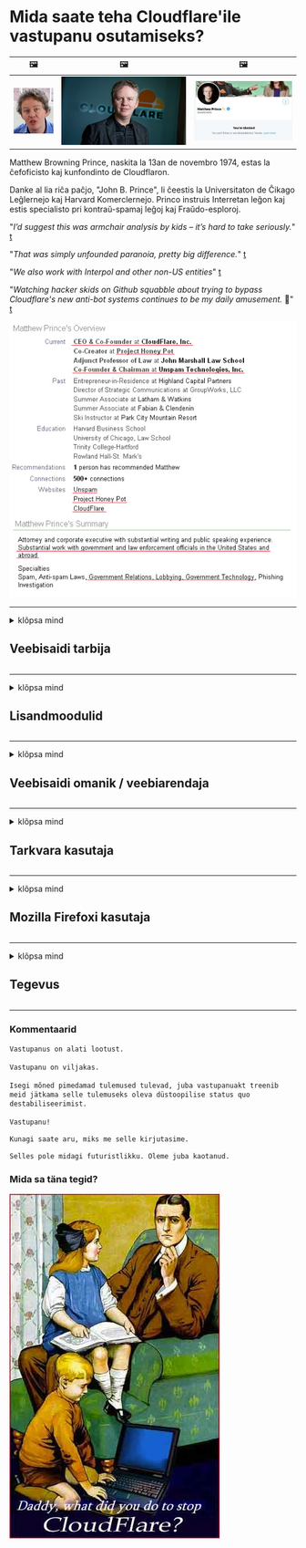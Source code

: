 # Mida saate teha Cloudflare'ile vastupanu osutamiseks?

| 🖼 | 🖼 | 🖼 |
| --- | --- | --- |
| ![](../image/matthew_prince_teen.jpg) | ![](../image/matthew_prince.jpg) | ![](../image/blockedbymatthewprince.jpg) |


Matthew Browning Prince, naskita la 13an de novembro 1974, estas la ĉefoficisto kaj kunfondinto de Cloudflaron.

Danke al lia riĉa paĉjo, "John B. Prince", li ĉeestis la Universitaton de Ĉikago Leĝlernejo kaj Harvard Komerclernejo.
Princo instruis Interretan leĝon kaj estis specialisto pri kontraŭ-spamaj leĝoj kaj Fraŭdo-esploroj.


"*I’d suggest this was armchair analysis by kids – it’s hard to take seriously.*" [t](https://www.theguardian.com/technology/2015/nov/19/cloudflare-accused-by-anonymous-helping-isis)

"*That was simply unfounded paranoia, pretty big difference.*"  [t](https://twitter.com/xxdesmus/status/992757936123359233)

"*We also work with Interpol and other non-US entities*" [t](https://twitter.com/eastdakota/status/1203028504184360960)

"*Watching hacker skids on Github squabble about trying to bypass Cloudflare's new anti-bot systems continues to be my daily amusement.* 🍿" [t](https://twitter.com/eastdakota/status/1273277839102656515)


![](../image/whoismp.jpg)

---


<details>
<summary>klõpsa mind

## Veebisaidi tarbija
</summary>


- Kui teile meeldiv veebisait kasutab Cloudflare'i, öelge neile, et nad ei kasutaks Cloudflare'i.
  - Virisemine sotsiaalmeedias nagu Facebook, Reddit, Twitter või Mastodon ei tee vahet. [Toimingud on valjemad kui räsimärgid.](https://twitter.com/phyzonloop/status/1274132092490862594)
  - Proovige veebisaidi omanikuga ühendust võtta, kui soovite end kasulikuks muuta.

[Ütles Cloudflare](https://github.com/Eloston/ungoogled-chromium/issues/783):
```
Soovitame pöörduda administraatorite poole konkreetsete teenuste või saitide osas, millega teil probleeme on, ja jagage oma kogemusi.
```

[Kui te seda ei küsi, ei tea veebisaidi omanik seda probleemi kunagi.](../PEOPLE.md)

![](../image/liberapay.jpg)

[Edukas näide](https://counterpartytalk.org/t/turn-off-cloudflare-on-counterparty-co-plz/164/5).<br>
Kas teil on probleeme? [Tõstke oma hääl nüüd üles.](https://github.com/maraoz/maraoz.github.io/issues/1) Näide allpool.

```
Aitate lihtsalt ettevõtte tsensuuri ja massjälgimist.
http://crimeflare.eu.org
```

```
Teie veebileht asub CloudFlare'i privaatsust kuritarvitavas privaatses müüriga aias.
http://crimeflare.eu.org
```

- Võta aega veebisaidi privaatsuseeskirjade lugemiseks.
  - kui veebisait on Cloudflare taga või kui veebisait kasutab Cloudflare'iga ühendatud teenuseid.

See peab selgitama, mis on "Cloudflare", ja küsima luba oma andmete jagamiseks Cloudflare'iga. Selle tegemata jätmine põhjustab usalduse rikkumist ja kõnealust veebisaiti tuleks vältida.

[Siin on vastuvõetav privaatsuspoliitika näide](https://archive.is/bDlTz) ("Subprocessors" > "Entity Name")

```
Olen teie privaatsuseeskirju lugenud ja ma ei leia sõna Cloudflare.
Keeldun teiega andmete jagamisest, kui jätkate minu andmete edastamist Cloudflare'i.
http://crimeflare.eu.org
```

See on näide privaatsuspoliitikast, millel puudub sõna Cloudflare.
[Liberland Jobs](https://archive.is/daKIr) [privacy policy](https://docsend.com/view/feiwyte):

![](../image/cfwontobey.jpg)

Cloudflare'il on oma privaatsuseeskirjad.
[Cloudflare armastab doksima inimesi.](https://www.reddit.com/r/GamerGhazi/comments/2s64fe/be_wary_reporting_to_cloudflare/)

Siin on hea näide veebisaidi registreerimisvormi kohta.
AFAIK, null veebileht teeb seda. Kas usaldate neid?

```
Klõpsates nupul „Registreeru XYZ-i”, nõustute meie teenusetingimuste ja privaatsusavaldusega.
Samuti nõustute oma andmeid Cloudflare'iga jagama ja nõustute ka cloudflare'i privaatsusavaldusega.
Kui Cloudflare lekitab teie teavet või ei lase teil meie serveritega ühendust luua, pole see meie süü. [*]

[ Registreeri ] [ ma ei nõustu ]
```
[*] [PEOPLE.md](../PEOPLE.md)


- Püüdke nende teenust mitte kasutada. Pidage meeles, et Cloudflare jälgib teid.
  - ["I'm in your TLS, sniffin' your passworz"](../image/iminurtls.jpg)

- Otsige muud veebisaiti. Internetis on alternatiive ja võimalusi!

- Veenda oma sõpru Tori igapäevaselt kasutama.
  - Anonüümsus peaks olema avatud Interneti standard!
  - [Pange tähele, et Tor-projekt ei meeldi sellele projektile.](../HISTORY.md)

</details>

------

<details>
<summary>klõpsa mind

## Lisandmoodulid
</summary>

- Kui teie brauser on Firefox, Tori brauser või Ungoogled Chromium, kasutage ühte neist allpool olevatest lisandmoodulitest.
  - Kui soovite lisada mõnda uut lisandmoodulit, küsige kõigepealt selle kohta.


| Nimi | Arendaja | Toetus | Saab blokeerida | Saab teavitada | Chrome |
| -------- | -------- | -------- | -------- | -------- | -------- |
| [Bloku Cloudflaron MITM-Atakon](../subfiles/addon/bcma.md) | #Addon | [ ? ](http://crimeflare.eu.org/) | **Jah**     | **Jah**     |  **Jah** |
| [Ĉu ligoj estas vundeblaj al MITM-atako?](../subfiles/addon/ismm.md) | #Addon | [ ? ](http://crimeflare.eu.org/) | Ei     | **Jah**     |  **Jah** |
| [Ĉu ĉi tiuj ligoj blokos Tor-uzanton?](../subfiles/addon/isat.md) | #Addon | [ ? ](http://crimeflare.eu.org/) | Ei     | **Jah**     |  **Jah** |
| [Block Cloudflare MITM Attack](https://trac.torproject.org/projects/tor/attachment/ticket/24351/block_cloudflare_mitm_attack-1.0.14.1-an%2Bfx.xpi)<br>[**DELETED BY TOR PROJECT**](../HISTORY.md) | nullius | [ ? ](../tool/block_cloudflare_mitm_fx), [Link](http://crimeflare.eu.org/) | **Jah**     | **Jah**     |  Ei |
| [TPRB](http://sw.nnpaefp7pkadbxxkhz2agtbv2a4g5sgo2fbmv3i7czaua354334uqqad.onion/) | Sw | [ ? ](http://sw.nnpaefp7pkadbxxkhz2agtbv2a4g5sgo2fbmv3i7czaua354334uqqad.onion/) | **Jah**     | **Jah**     |  Ei |
| [Detect Cloudflare](https://addons.mozilla.org/en-US/firefox/addon/detect-cloudflare/) | Frank Otto | [ ? ](https://github.com/traktofon/cf-detect) | Ei     | **Jah**     |  Ei |
| [True Sight](https://addons.mozilla.org/en-US/firefox/addon/detect-cloudflare-plus/) | claustromaniac | [ ? ](https://github.com/claustromaniac/detect-cloudflare-plus) | Ei     | **Jah**     |  Ei |
| [Which Cloudflare datacenter am I visiting?](https://addons.mozilla.org/en-US/firefox/addon/cf-pop/) | 依云 | [ ? ](https://github.com/lilydjwg/cf-pop) | Ei     | **Jah**     |  Ei |


- "Decentraleyes" võib ühenduse "CDNJS (Cloudflare)" -ga katkestada.
  - See takistab paljude taotluste jõudmist võrkudesse ja teenib kohalikke faile, et hoida saite purunemast.
  - Arendaja vastas: "[very concerning indeed](https://github.com/Synzvato/decentraleyes/issues/236#issuecomment-352049501)", "[widespread usage severely centralizes the web](https://github.com/Synzvato/decentraleyes/issues/251#issuecomment-366752049)"

- [Cloudflare'i sertifikaadi saate ka oma sertifikaadiasutusest (CA) eemaldada või umbusaldada.](https://www.ssl.com/how-to/remove-root-certificate-firefox/)

</details>

------

<details>
<summary>klõpsa mind

## Veebisaidi omanik / veebiarendaja
</summary>


![](../image/word_cloudflarefree.jpg)

- Ärge kasutage Cloudflare'i lahendust, Periood.
  - Saate paremini teha, eks? [Cloudflare'i tellimuste, plaanide, domeenide või kontode eemaldamiseks toimige järgmiselt.](https://support.cloudflare.com/hc/en-us/articles/200167776-Removing-subscriptions-plans-domains-or-accounts)

| 🖼 | 🖼 |
| --- | --- |
| ![](../image/htmlalertcloudflare.jpg) | ![](../image/htmlalertcloudflare2.jpg) |

- Kas soovite rohkem kliente? Sa tead, mida teha. Vihje on "joone kohal".
  - [Tere, kirjutasite "Me võtame teie privaatsust tõsiselt", kuid sain "Viga 403 Keelatud anonüümne puhverserver pole lubatud".](https://it.slashdot.org/story/19/02/19/0033255/stop-saying-we-take-your-privacy-and-security-seriously) Miks blokeerite Tor või VPN? Ja miks blokeerite ajutised meilid?

![](../image/anonexist.jpg)

- Cloudflare'i kasutamine suurendab katkestuse tõenäosust. Külastajad ei pääse teie veebisaidile juurde, kui teie server ei tööta või Cloudflare ei tööta.
  - [Kas arvasite tõesti, et Cloudflare ei lähe kunagi alla?](https://www.ibtimes.com/cloudflare-down-not-working-sites-producing-504-gateway-timeout-errors-2618008) [Another](https://twitter.com/Jedduff/status/1097875615997399040) [sample](https://twitter.com/search?f=tweets&vertical=default&q=Cloudflare%20is%20having%20problems). [Need more](../PEOPLE.md)?

![](../image/cloudflareinternalerror.jpg)

- Cloudflare'i kasutamine oma "API-teenuse", "tarkvaravärskendusserveri" või "RSS-voo" puhverserverina kahjustab teie klienti. Klient helistas teile ja ütles: "Ma ei saa teie API-d enam kasutada", ja teil pole aimugi, mis toimub. Cloudflare võib teie kliendi vaikselt blokeerida. Kas sa arvad, et see on okei?
  - RSS-lugeja klienti ja RSS-lugeja veebiteenust on palju. Miks te avaldate RSS-voogu, kui te ei luba inimestel tellida?

![](../image/rssfeedovercf.jpg)

- Kas vajate HTTPS-sertifikaati? Kasutage "Krüpteerime" või ostke see lihtsalt CA ettevõttelt.

- Kas vajate DNS-serverit? Kas te ei saa oma serverit seadistada? Kuidas nendega: [Hurricane Electric Free DNS](https://dns.he.net/), [Dyn.com](https://dyn.com/dns/), [1984 Hosting](https://www.1984hosting.com/), [Afraid.Org (Administraator kustutab teie konto, kui kasutate TOR-i)](https://freedns.afraid.org/)
  - [Alternativoj al DNS](../subfiles/alternative/domaindns.md)

- Kas otsite hostimisteenust? Ainult tasuta? Kuidas nendega: [Onion Service](http://vww6ybal4bd7szmgncyruucpgfkqahzddi37ktceo3ah7ngmcopnpyyd.onion/en/security/network-security/tor/onionservices-best-practices), [Free Web Hosting Area](https://freewha.com/), [Autistici/Inventati Web Site Hosting](https://www.autinv5q6en4gpf4.onion/services/website), [Github Pages](https://pages.github.com/), [Surge](https://surge.sh/)
  - [Cloudflare'i alternatiivid](../subfiles/alternative/cloudflare.md)

- Kas kasutate saiti "cloudflare-ipfs.com"? [Kas teate, et Cloudflare IPFS on halb?](../PEOPLE.md)

- Installige veebirakenduste tulemüür, näiteks OWASP ja Fail2Ban, oma serverisse ja konfigureerige see korralikult.
  - Tori blokeerimine pole lahendus. Ärge karistage kõiki ainult väikeste halbade kasutajate eest.

- Suunake või blokeerige "Cloudflare Warp" kasutajatel juurdepääs teie veebisaidile. Ja kui võimalik, esitage põhjus.

> IP loend: "[Cloudflare'i praegused IP-vahemikud](cloudflare_inc/)"

> A: Blokeeri nad lihtsalt

```
server {
...
deny 173.245.48.0/20;
deny 103.21.244.0/22;
deny 103.22.200.0/22;
deny 103.31.4.0/22;
deny 141.101.64.0/18;
deny 108.162.192.0/18;
deny 190.93.240.0/20;
deny 188.114.96.0/20;
deny 197.234.240.0/22;
deny 198.41.128.0/17;
deny 162.158.0.0/15;
deny 104.16.0.0/12;
deny 172.64.0.0/13;
deny 131.0.72.0/22;
deny 2400:cb00::/32;
deny 2606:4700::/32;
deny 2803:f800::/32;
deny 2405:b500::/32;
deny 2405:8100::/32;
deny 2a06:98c0::/29;
deny 2c0f:f248::/32;
...
}
```

> B: Suunake hoiatuslehele

```
http {
...
geo $iscf {
default 0;
173.245.48.0/20 1;
103.21.244.0/22 1;
103.22.200.0/22 1;
103.31.4.0/22 1;
141.101.64.0/18 1;
108.162.192.0/18 1;
190.93.240.0/20 1;
188.114.96.0/20 1;
197.234.240.0/22 1;
198.41.128.0/17 1;
162.158.0.0/15 1;
104.16.0.0/12 1;
172.64.0.0/13 1;
131.0.72.0/22 1;
2400:cb00::/32 1;
2606:4700::/32 1;
2803:f800::/32 1;
2405:b500::/32 1;
2405:8100::/32 1;
2a06:98c0::/29 1;
2c0f:f248::/32 1;
}
...
}

server {
...
if ($iscf) {rewrite ^ https://example.com/cfwsorry.php;}
...
}

<?php
header('HTTP/1.1 406 Not Acceptable');
echo <<<CLOUDFLARED
Thank you for visiting ourwebsite.com!<br />
We are sorry, but we can't serve you because your connection is being intercepted by Cloudflare.<br />
Please read http://crimeflare.eu.org for more information.<br />
CLOUDFLARED;
die();
```

- Kui usute vabadusse ja tervitate anonüümseid kasutajaid, seadistage Tor Onion Service või I2P insite.

- Küsige nõu teistelt Clearnet / Tori topeltveebioperaatoritelt ja hankige anonüümseid sõpru!

</details>

------

<details>
<summary>klõpsa mind

## Tarkvara kasutaja
</summary>


- Discord kasutab CloudFlare'i. Alternatiivid? Me soovitame [**Briar** (Android)](https://f-droid.org/en/packages/org.briarproject.briar.android/), [Ricochet (PC)](https://ricochet.im/), [Tox + Tor (Android/PC)](https://tox.chat/download.html)
  - Briar sisaldab Tor-deemoni, nii et te ei pea Orboti installima.
  - Qwtchi arendajad, Open Privacy kustutasid stop_cloudflare projekti oma git-teenusest ette teatamata.

- Kui kasutate Debiani GNU / Linuxi või mõnda muud tuletist, tellige: [bug #831835](https://bugs.debian.org/cgi-bin/bugreport.cgi?bug=831835). Ja kui saate, aidake plaastrit kontrollida ja aidake hooldajal jõuda õigele järeldusele, kas see tuleks aktsepteerida.

- Soovitage neid brausereid alati.

| Nimi | Arendaja | Toetus | Kommentaar |
| -------- | -------- | -------- | -------- |
| [Ungoogled-Chromium](https://ungoogled-software.github.io/ungoogled-chromium-binaries/) | Eloston | [ ? ](https://github.com/Eloston/ungoogled-chromium) | PC (Win, Mac, Linux)  _!Tor_ |
| [Bromite](https://www.bromite.org/fdroid) | Bromite | [ ? ](https://github.com/bromite/bromite/issues) | Android  _!Tor_ |
| [Tor Browser](https://www.torproject.org/download/) | Tor Project | [ ? ](https://support.torproject.org/) | PC (Win, Mac, Linux)  _Tor_|
| [Tor Browser Android](https://www.torproject.org/download/) | Tor Project | [ ? ](https://support.torproject.org/) | Android  _Tor_|
| [Onion Browser](https://itunes.apple.com/us/app/onion-browser/id519296448?mt=8) | Mike Tigas | [ ? ](https://github.com/OnionBrowser/OnionBrowser/issues) | Apple iOS  _Tor_|
| [GNU/Icecat](https://www.gnu.org/software/gnuzilla/) | GNU | [ ? ](https://www.gnu.org/software/gnuzilla/) | PC (Linux) |
| [IceCatMobile](https://f-droid.org/en/packages/org.gnu.icecat/) | GNU | [ ? ](https://lists.gnu.org/mailman/listinfo/bug-gnuzilla) | Android |
| [Iridium Browser](https://iridiumbrowser.de/about/) | Iridium | [ ? ](https://github.com/iridium-browser/iridium-browser/) | PC (Win, Mac, Linux, OpenBSD) |


Muu tarkvara privaatsus on puudulik. See ei tähenda, et Tori brauser oleks "täiuslik".
Internetis ja tehnoloogias pole 100% turvalist ega 100% privaatsust.

- Kas te ei soovi Torit kasutada? Tori deemoniga saate kasutada mis tahes brauserit.
  - [Pange tähele, et see ei meeldi Tori projektile.](https://support.torproject.org/tbb/tbb-9/) Kasutage Tori brauserit, kui saate seda teha.
- [Kuidas kasutada kroomi koos Toriga](../subfiles/chromium_tor.md)


Räägime muu tarkvara privaatsusest.

- [Kui peate tõesti Firefoxi kasutama, valige käsk „Firefox ESR”.](https://www.mozilla.org/en-US/firefox/organizations/)
  - [Firefox - nuhkvara valvekoer](https://spyware.neocities.org/articles/firefox.html)
  - [Firefox lükkab tagasi sõnavabaduse, keelab sõnavabaduse](https://web.archive.org/web/20200423010026/https://reclaimthenet.org/firefox-rejects-free-speech-bans-free-speech-commenting-plugin-dissenter-from-its-extensions-gallery/)
  - ["100+ allahäält. Tundub, et palume tarkvaraettevõttel jääda ... tarkvara on tänapäeval lihtsalt liiga palju."](https://old.reddit.com/r/firefox/comments/gutdiw/weve_got_work_to_do_the_mozilla_blog/fslbbb6/)
  - [Uh, miks näitab Firefox mulle URL-i ribal sponsoreeritud linke?](https://www.reddit.com/r/firefox/comments/jybx2w/uh_why_is_firefox_showing_me_sponsored_links_in/)
  - [Mozilla - kehastunud kurat](https://digdeeper.neocities.org/ghost/mozilla.html)

- [Pidage meeles, et Mozilla kasutab Cloudflare'i teenust.](https://www.robtex.com/dns-lookup/www.mozilla.org) [Nad kasutavad oma tootes ka Cloudflare'i DNS-teenust.](https://www.theregister.co.uk/2018/03/21/mozilla_testing_dns_encryption/)

- [Mozilla lükkas selle pileti ametlikult tagasi.](https://bugzilla.mozilla.org/show_bug.cgi?id=1426618)

- [Firefox Focus on nali.](https://github.com/mozilla-mobile/focus-android/issues/1743) [Nad lubasid telemeetria välja lülitada, kuid muutsid seda.](https://github.com/mozilla-mobile/focus-android/issues/4210)

- [PaleMooni / Basiliski arendaja armastab Cloudflare'i.](https://github.com/mozilla-mobile/focus-android/issues/1743#issuecomment-345993097)
  - [Pale Mooni arhiiviserver häkkis ja levitas pahavara 18 kuud](https://www.reddit.com/r/privacytoolsIO/comments/cc808y/pale_moons_archive_server_hacked_and_spread/)
  - Ta vihkab ka Tori kasutajaid - "[Las see on Tori suhtes vaenulik. Ma arvan, et enamik saite peaks olema Tori suhtes vaenulik, arvestades selle ülisuurt kuritarvitamistegurit.](https://github.com/yacy/yacy_search_server/issues/314#issuecomment-565932097)"

- [Waterfoxil on tõsine probleem "telefonid koju"](https://spyware.neocities.org/articles/waterfox.html)

- [Google Chrome on nuhkvara.](https://www.gnu.org/proprietary/malware-google.en.html)
  - [Google profiilitab teie tegevust.](https://spyware.neocities.org/articles/chrome.html)

- [SRWare Iron loob liiga palju telefone koduühenduseks.](https://spyware.neocities.org/articles/iron.html) See loob ühenduse ka Google'i domeenidega.

- [Brave Browseri lubatud Facebooki / Twitteri jälgijad.](https://www.bleepingcomputer.com/news/security/facebook-twitter-trackers-whitelisted-by-brave-browser/)
  - [Siin on veel küsimusi.](https://spyware.neocities.org/articles/brave.html)
  - [binance'i sidusettevõtte ID](https://twitter.com/cryptonator1337/status/1269594587716374528)

- [Microsoft Edge laseb Facebookil käivitada Flash-koodi kasutajate selja taga.](https://www.zdnet.com/article/microsoft-edge-lets-facebook-run-flash-code-behind-users-backs/)

- [Vivaldi ei austa teie privaatsust.](https://spyware.neocities.org/articles/vivaldi.html)

- [Opera nuhkvara tase: väga kõrge](https://spyware.neocities.org/articles/opera.html)

- Apple iOS: [Te ei tohiks iOS-i üldse kasutada, peamiselt seetõttu, et see on pahavara.](https://www.gnu.org/proprietary/malware-apple.html)

Seetõttu soovitame ainult ülaltoodud tabelit. Mitte midagi muud.

</details>

------

<details>
<summary>klõpsa mind

## Mozilla Firefoxi kasutaja
</summary>


- „Firefox Nightly” saadab Mozilla serveritele silumisastme teabe ilma loobumismeetodita.
  - [Mozilla serverid teevad Cloudflare'i](https://www.digwebinterface.com/?hostnames=www.mozilla.org%0D%0Amozilla.cloudflare-dns.com&type=&ns=resolver&useresolver=8.8.4.4&nameservers=)

- Võimalik on keelata Firefoxil Mozilla serveritega ühenduse loomine.
  - [Mozilla poliitika mallide juhend](https://github.com/mozilla/policy-templates/blob/master/README.md)
  - Pidage meeles, et see trikk ei pruugi hilisemas versioonis enam töötada, sest Mozillale meeldib end valgesse nimekirja lisada.
  - Nende täielikuks blokeerimiseks kasutage tulemüüri ja DNS-filtrit.

"`/distribution/policies.json`"

>     "WebsiteFilter": {
> 		"Block": [
> 		"*://*.mozilla.com/*",
> 		"*://*.mozilla.net/*",
> 		"*://*.mozilla.org/*",
> 		"*://webcompat.com/*",
> 		"*://*.firefox.com/*",
> 		"*://*.thunderbird.net/*",
> 		"*://*.cloudflare.com/*"
> 		]
>     },


- ~~Teatage mozilla jälgija veast, öeldes neile, et nad ei peaks Cloudflare'i kasutama.~~ Bugzilla kohta oli veateade. Paljud inimesed postitasid oma mure, kuid admin peitis vea 2018. aastal.

- Võite Firefoxis DoH-i keelata.
  - [Firefoxi vaikepakkuja DNS-i muutmine](../subfiles/change-firefox-dns.md)

![](../image/firefoxdns.jpg)

- [Kui soovite kasutada ISP-välist DNS-i, kaaluge OpenNIC Tier2 DNS-teenuse või mõne muu Cloudflare'i DNS-teenuse kasutamist.](https://wiki.opennic.org/start)
![](../image/opennic.jpg)
  - Blokeerige Cloudflare DNS-iga. [Crimeflare DNS](../subfiles/service/publicdns.md)

- Tori saate kasutada DNS-i lahendajana. [Kui te pole Tori ekspert, esitage siin küsimus.](https://tor.stackexchange.com/)

> **Kuidas?**
> 1. Laadige Tor alla ja installige see oma arvutisse.
> 2. Lisage see rida faili "torrc".
> DNSPort 127.0.0.1:53
> 3. Taaskäivitage Tor.
> 4. Määrake oma arvuti DNS-serveriks "127.0.0.1".

</details>

------

<details>
<summary>klõpsa mind

## Tegevus
</summary>


- Rääkige teistele ümbritsevatest Cloudflare'i ohtudest.

- [Aidake seda hoidlat paremaks muuta.](http://crimeflare.eu.org)
  - Nii nimekirjad, argumendid selle vastu kui ka üksikasjad.

- [Dokumenteerige ja tehke väga avalikuks, kui Cloudflare'iga (ja sarnaste ettevõtetega) läheb valesti, mainides seda tehes kindlasti ka seda hoidlat](http://crimeflare.eu.org) :)

- Võimaldage vaikimisi Tori kasutama rohkem inimesi, et nad saaksid veebi kogeda maailma eri paikade vaatenurgast.

- Alustage sotsiaalse meedia ja meediaruumi gruppe, mis on pühendatud maailma vabastamisele Cloudflare'ist.

- Vajaduse korral linkige selle hoidla nende rühmadega - see võib olla koht rühmadena koos töötamise koordineerimiseks.

- [Alustage koostööd, mis võib pakkuda Cloudflare'ile sisukat alternatiivset alternatiivi.](../subfiles/alternative/cloudflare.md)

- Andke meile teada kõikidest alternatiividest, mis aitaksid Cloudflare'i vastu vähemalt mitmekihilist kaitset pakkuda.

- Kui olete Cloudflare'i klient, määrake oma privaatsusseaded ja oodake, kuni nad neid rikuvad.
  - [Seejärel viige nad rämpspostivastase / privaatsuse rikkumise eest süüdistuse alla.](https://twitter.com/thexpaw/status/1108424723233419264)

- Kui asute Ameerika Ühendriikides ja kõnealune veebisait on pank või raamatupidaja, proovige Gramm – Leach – Bliley seaduse või ameeriklastega, kellel on puuetega inimesed, seaduslikku survet avaldada ja teatage meile, kui kaugele jõuate .

- Kui veebisait on valitsuse sait, proovige avaldada USA põhiseaduse 1. muudatuse alla seaduslikku survet.

- Kui olete ELi kodanik, pöörduge isikuandmete kaitse üldmääruse kohase isikuandmete saatmiseks veebisaidile. Kui nad keelduvad teile teie andmeid andmast, on see seaduse rikkumine.

- Ettevõtete jaoks, kes väidavad, et pakuvad oma veebisaidil teenust, proovige teatada neist tarbijakaitseorganisatsioonidele ja BBB-le "valereklaamina". Cloudflare'i veebisaite teenindavad Cloudflare'i serverid.

- [ITU soovitab USA kontekstis, et Cloudflare hakkab piisavalt suureks minema, et neile võidakse monopolidevastane seadus langetada.](https://www.itu.int/en/ITU-T/Workshops-and-Seminars/20181218/Documents/Geoff_Huston_Presentation.pdf)

- On mõeldav, et GNU GPL versioon 4 võib sisaldada sätet sellise teenuse taha lähtekoodi salvestamise kohta, mis nõuab kõigi GPLv4 ja hilisemate programmide jaoks, et vähemalt lähtekood oleks juurdepääsetav andmekandja kaudu, mis ei diskrimineeri Tori kasutajaid.

- [Se vi uzas Mastodon bonvolu sekvi la konton Mitigator](../subfiles/service/altlink.md).

</details>

------

### Kommentaarid

```
Vastupanus on alati lootust.

Vastupanu on viljakas.

Isegi mõned pimedamad tulemused tulevad, juba vastupanuakt treenib meid jätkama selle tulemuseks oleva düstoopilise status quo destabiliseerimist.

Vastupanu!
```

```
Kunagi saate aru, miks me selle kirjutasime.
```

```
Selles pole midagi futuristlikku. Oleme juba kaotanud.
```

### Mida sa täna tegid?


![](../image/stopcf.jpg)
